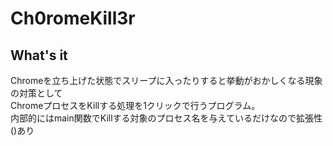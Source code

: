 # Ch0romeKill3r
## What's it
Chromeを立ち上げた状態でスリープに入ったりすると挙動がおかしくなる現象の対策として  
ChromeプロセスをKillする処理を1クリックで行うプログラム。  
内部的にはmain関数でKillする対象のプロセス名を与えているだけなので拡張性()あり
